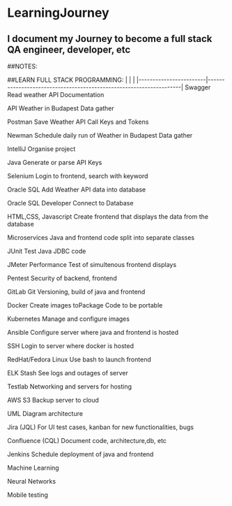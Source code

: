 # LearningJourney
## I document my Journey to become a full stack QA engineer, developer, etc


##NOTES:







##LEARN FULL STACK PROGRAMMING:
|                        |                                                                    |
|------------------------|--------------------------------------------------------------------|
Swagger                  Read weather API Documentation

API                      Weather in Budapest Data gather

Postman                  Save Weather API Call Keys and Tokens

Newman                   Schedule daily run of Weather in Budapest Data gather

IntelliJ                 Organise project

Java                     Generate or parse API Keys

Selenium                 Login to frontend, search with keyword

Oracle SQL               Add Weather API data into database

Oracle SQL Developer     Connect to Database

HTML,CSS, Javascript    Create frontend that displays the data from the database

Microservices           Java and frontend code split into separate classes

JUnit                   Test Java JDBC code

JMeter                   Performance Test of simultenous frontend displays

Pentest                  Security of backend, frontend

GitLab                   Git Versioning, build of java and frontend

Docker                   Create images toPackage Code to be portable

Kubernetes               Manage and configure images

Ansible                  Configure server where java and frontend is hosted

SSH                      Login to server where docker is hosted

RedHat/Fedora Linux      Use bash to launch frontend

ELK Stash                See logs and outages of server

Testlab                  Networking and servers for hosting

AWS S3                   Backup server to cloud

UML                      Diagram architecture

Jira                     (JQL) For UI test cases, kanban for new functionalities, bugs

Confluence               (CQL) Document code, architecture,db, etc

Jenkins                   Schedule deployment of java and frontend

Machine Learning

Neural Networks

Mobile testing

